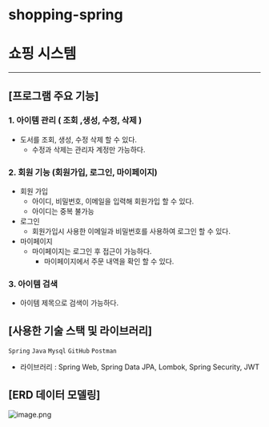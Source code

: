 ﻿# shopping-spring
# 쇼핑 시스템

---

## [프로그램 주요 기능]

### 1. 아이템 관리 ( 조회 ,생성, 수정, 삭제 )

- 도서를 조회, 생성, 수정 삭제 할 수 있다.
    - 수정과 삭제는 관리자 계정만 가능하다.

### 2. 회원 기능 (회원가입, 로그인, 마이페이지)

- 회원 가입
    - 아이디, 비밀번호, 이메일을 입력해 회원가입 할 수 있다.
    - 아이디는 중복 불가능
- 로그인
    - 회원가입시 사용한 이메일과 비밀번호를 사용하여 로그인 할 수 있다.
- 마이페이지
    - 마이페이지는 로그인 후 접근이 가능하다.
        - 마이페이지에서 주문 내역을 확인 할 수 있다.

### 3. 아이템 검색

- 아이템 제목으로 검색이 가능하다.

## [사용한 기술 스택 및 라이브러리]

`Spring` `Java` `Mysql` `GitHub` `Postman` 

- 라이브러리 : Spring Web, Spring Data JPA, Lombok,  Spring Security, JWT

## [ERD 데이터 모델링]

![image.png](https://prod-files-secure.s3.us-west-2.amazonaws.com/61f33d65-d5f6-4d61-80ed-9fa7a32b14c5/635939ce-789e-40b1-a5e1-0f2827e917e9/image.png)
